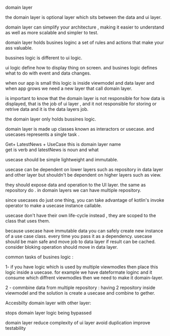 domain layer

the domain layer is optional  layer which sits between the data and ui
layer.

domain layer can simplify your architecture , making it easier to
understand as well as more scalable and simpler to test.

domain layer holds busines loginc a set of rules and actions that make
your ass valuable.

bussines logic is different to ui logic.

ui logic define how to display thing on screen. and busines logic defines
what to do with event and data changes.

when our app is small this logic is inside viewmodel and data layer and
when app grows we need a new
layer that call domain layer.

is important to know that the domain layer is not responsible for how data
is displayed, that is the
job of ui layer , and it not responsible for storing or retrive data and
it is the data layers job.

the domain layer only holds bussines logic.

domain layer is made up classes known as interactors or usecase. and
usecases represents a single task .

Get+ LatestNews + UseCase this is domain layer name   
get is verb
and latestNews is noun and what

usecase should be simple lightweight and immutable.

usecase can be dependent on lower layers such as repository in data layer
and other layer but
shouldn't be dependent on higher layers such as view.

they should expose data and operation to the UI layer. the same as
repository do .
in domain layers we can have multiple repository.

since usecases do just one thing, you can take advantage of kotlin's
invoke operator to make a usecase instance callable.

usecase don't have their own life-cycle instead , they are scoped to the
class that uses them.

because usecase have immutable data you can safely create new instance of
a use case class.
every time you pass it as a dependency.
usecase should be main safe and move job to data layer if result can be
cached. consider bloking
operation should move in data layer.

common tasks of busines logic :

1- if you have logic which is used by multiple viewmodles then place this
logic inside a usecase.
for example we have dateformate loginc and it consume which diffrent
viewmodles then we need to make
it domain-layer.

2 - commbine data from multiple repository : having 2 repository inside
viewmodel and the solution is create a usecase and combine to gether.

Accesbilty domain layer with other layer:

stops domain layer logic being bypassed

domain layer reduce complexity of ui layer
avoid duplication
improve testability








